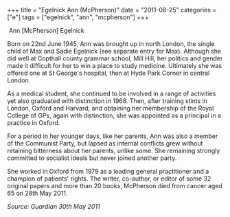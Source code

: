 +++
title = "Egelnick Ann (McPherson)"
date = "2011-08-25"
categories = ["e"]
tags = ["egelnick", "ann", "mcpherson"]
+++

 Ann \[McPherson\] Egelnick

Born on 22nd June 1945, Ann was brought up in north London, the single child of Max and Sadie Egelnick (see separate entry for Max). Although she did well at Copthall county grammar school, Mill Hill, her politics and gender made it difficult for her to win a place to study medicine. Ultimately she was offered one at St George's hospital, then at Hyde Park Corner in central London.

As a medical student, she continued to be involved in a range of activities yet also graduated with distinction in 1968. Then, after training stints in London, Oxford and Harvard, and obtaining her membership of the Royal College of GPs, again with distinction, she was appointed as a principal in a practice in Oxford.

For a period in her younger days, like her parents, Ann was also a member of the Communist Party, but lapsed as internal conflicts grew without retaining bitterness about her parents, unlike some. She remaining strongly committed to socialist ideals but never joined another party.

She worked in Oxford from 1979 as a leading general practitioner and a champion of patients' rights. The writer, co-author, or editor of some 32 original papers and more than 20 books, McPherson died from cancer aged 65 on 28th May 2011.

_Source: Guardian_ _30th May 2011_
